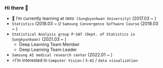 ### Hi there 👋


- 🌱 I’m currently learning at ```SKKU (Sungkyunkwan University)``` (2017.03 ~ ) 
- ```Statistics``` (2018.03 ~ )/ ```Samsung Convergence Software Course``` (2018.03 ~ )
- ```Statistical Analysis group P-SAT (Dept. of Statistics in Sungkyunkwan)``` (2021.03 ~ )
  * Deep Learning Team Member
  * Deep Learning Team Leader
- ```Samsung AI medical research center``` (2022.01 ~ )
- ⚡I'm interested in ```Computer Vision``` / ```X-AI``` / ```data visualization```
<!--
**victolee0/victolee0** is a ✨ _special_ ✨ repository because its `README.md` (this file) appears on your GitHub profile.

Here are some ideas to get you started:

- 🔭 I’m currently working on ...
- 🌱 I’m currently learning ...
- 👯 I’m looking to collaborate on ...
- 🤔 I’m looking for help with ...
- 💬 Ask me about ...
- 📫 How to reach me: ...
- 😄 Pronouns: ...
- ⚡ Fun fact: ...


[![solved.ac tier](http://mazassumnida.wtf/api/generate_badge?boj=vbnmzx1)](https://solved.ac/vbnmzx1)
-->

